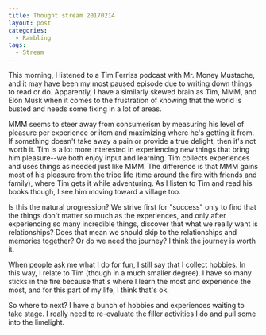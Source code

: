 ```yaml
---
title: Thought stream 20170214
layout: post
categories:
  - Rambling
tags:
  - Stream
---
```

This morning, I listened to a Tim Ferriss podcast with Mr. Money Mustache, and it may have been my most paused episode due to writing down things to read or do. Apparently, I have a similarly skewed brain as Tim, MMM, and Elon Musk when it comes to the frustration of knowing that the world is busted and needs some fixing in a lot of areas.

MMM seems to steer away from consumerism by measuring his level of pleasure per experience or item and maximizing where he's getting it from. If something doesn't take away a pain or provide a true delight, then it's not worth it. Tim is a lot more interested in experiencing new things that bring him pleasure--we both enjoy input and learning. Tim collects experiences and uses things as needed just like MMM. The difference is that MMM gains most of his pleasure from the tribe life (time around the fire with friends and family), where Tim gets it while adventuring. As I listen to Tim and read his books though, I see him moving toward a village too.

Is this the natural progression? We strive first for "success" only to find that the things don't matter so much as the experiences, and only after experiencing so many incredible things, discover that what we really want is relationships? Does that mean we should skip to the relationships and memories together? Or do we need the journey? I think the journey is worth it.

When people ask me what I do for fun, I still say that I collect hobbies. In this way, I relate to Tim (though in a much smaller degree). I have so many sticks in the fire because that's where I learn the most and experience the most, and for this part of my life, I think that's ok.

So where to next? I have a bunch of hobbies and experiences waiting to take stage. I really need to re-evaluate the filler activities I do and pull some into the limelight.